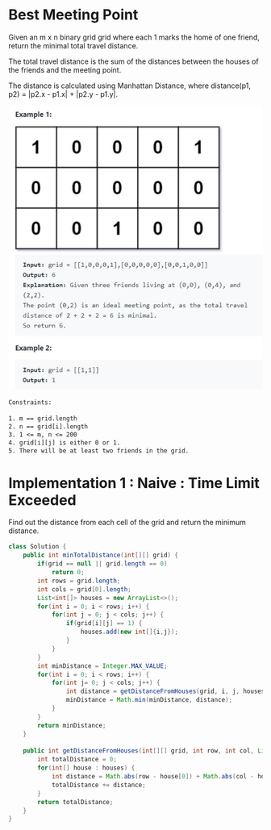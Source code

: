 # Best Meeting Point
Given an m x n binary grid grid where each 1 marks the home of one friend, return the minimal total travel distance.

The total travel distance is the sum of the distances between the houses of the friends and the meeting point.

The distance is calculated using Manhattan Distance, where distance(p1, p2) = |p2.x - p1.x| + |p2.y - p1.y|.

!["Best Meeting Point"](example.JPG?raw=true)

```
Constraints:

1. m == grid.length
2. n == grid[i].length
3. 1 <= m, n <= 200
4. grid[i][j] is either 0 or 1.
5. There will be at least two friends in the grid.
```

# Implementation 1 : Naive : Time Limit Exceeded
Find out the distance from each cell of the grid and return the minimum distance.

```java
class Solution {
    public int minTotalDistance(int[][] grid) {
        if(grid == null || grid.length == 0)
            return 0;
        int rows = grid.length;
        int cols = grid[0].length;
        List<int[]> houses = new ArrayList<>();
        for(int i = 0; i < rows; i++) {
            for(int j = 0; j < cols; j++) {
                if(grid[i][j] == 1) {
                    houses.add(new int[]{i,j});
                }
            }
        }
        int minDistance = Integer.MAX_VALUE;
        for(int i = 0; i < rows; i++) {
            for(int j= 0; j < cols; j++) {
                int distance = getDistanceFromHouses(grid, i, j, houses);
                minDistance = Math.min(minDistance, distance);
            }
        }
        return minDistance;
    }
    
    public int getDistanceFromHouses(int[][] grid, int row, int col, List<int[]> houses) {
        int totalDistance = 0;
        for(int[] house : houses) {
            int distance = Math.abs(row - house[0]) + Math.abs(col - house[1]);
            totalDistance += distance;
        }
        return totalDistance;
    }
}
```

